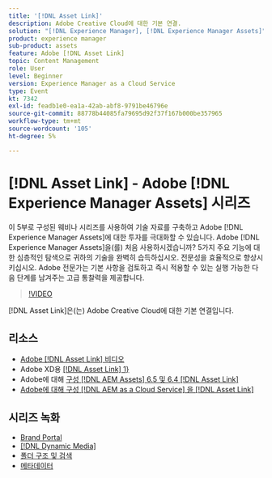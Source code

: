 ```yaml
---
title: '[!DNL Asset Link]'
description: Adobe Creative Cloud에 대한 기본 연결.
solution: "[!DNL Experience Manager], [!DNL Experience Manager Assets]"
product: experience manager
sub-product: assets
feature: Adobe [!DNL Asset Link]
topic: Content Management
role: User
level: Beginner
version: Experience Manager as a Cloud Service
type: Event
kt: 7342
exl-id: feadb1e0-ea1a-42ab-abf8-9791be46796e
source-git-commit: 88778b44085fa79695d92f37f167b000be357965
workflow-type: tm+mt
source-wordcount: '105'
ht-degree: 5%

---
```


# [!DNL Asset Link] - Adobe [!DNL Experience Manager Assets] 시리즈

이 5부로 구성된 웨비나 시리즈를 사용하여 기술 자료를 구축하고 Adobe [!DNL Experience Manager Assets]에 대한 투자를 극대화할 수 있습니다. Adobe [!DNL Experience Manager Assets]을(를) 처음 사용하시겠습니까? 5가지 주요 기능에 대한 심층적인 탐색으로 귀하의 기술을 완벽히 습득하십시오. 전문성을 효율적으로 향상시키십시오. Adobe 전문가는 기본 사항을 검토하고 즉시 적용할 수 있는 실행 가능한 다음 단계를 남겨주는 고급 통찰력을 제공합니다.

>[!VIDEO](https://video.tv.adobe.com/v/332127/?quality=12&learn=on&hidetitle=true)

[!DNL Asset Link]은(는) Adobe Creative Cloud에 대한 기본 연결입니다.

## 리소스

* [Adobe [!DNL Asset Link] 비디오](https://experienceleague.adobe.com/en/docs/experience-manager-learn/assets/adobe-asset-link/launch-adobe-asset-link)
* Adobe XD용 [[!DNL Asset Link] 1&rbrace;](https://helpx.adobe.com/enterprise/using/adobe-asset-link-for-xd.html)
* Adobe에 대해 [구성 [!DNL AEM Assets] 6.5 및 6.4 [!DNL Asset Link]](https://helpx.adobe.com/enterprise/using/configure-aem-assets-6-for-asset-link.html)
* [Adobe에 대해 구성 [!DNL AEM as a Cloud Service] 을 [!DNL Asset Link]](https://helpx.adobe.com/kr/enterprise/using/configure-aem-assets-for-asset-link.html)

## 시리즈 녹화

* [Brand Portal](brand-portal.md)
* [[!DNL Dynamic Media]](dynamic-media.md)
* [폴더 구조 및 검색](folder-structure-search.md)
* [메타데이터](metadata.md)
